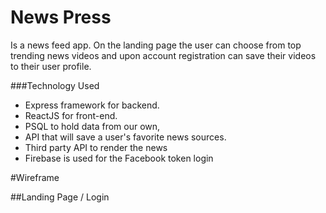 # News Press
Is a news feed app.  On the landing page the user can choose from top trending news videos and upon account registration can save their videos to their user profile.

###Technology Used
* Express framework for backend.
* ReactJS for front-end.
* PSQL to hold data from our own, 
* API that will save a user's favorite news sources.
* Third party API to render the news
* Firebase is used for the Facebook token login


#Wireframe

##Landing Page / Login




<!-- # Phase 0: Environment


- Create a database `bit**fit_dev` in psql
- Create and initialize the migration and the seed file 
- Create app.js 

# Phase 0.5: React Set Up

- Create /client. 
- Install dependencies 
-  `"proxy": "https://localhost:3001"`

# Phase 1: Components

- Within the React app, create a `src/components` folder. Then, create the following components (right now, we're just going to work on `Header` and `Footer`:
    - Header
    - Footer
    - IceCreamList
    - IceCream
    - IceCreamSingle
    - IceCreamAddForm
    - IceCreamEditForm
    - Home
 -->
